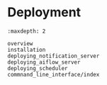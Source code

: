 # Deployment

```{toctree}
:maxdepth: 2

overview
installation
deploying_notification_server
deploying_aiflow_server
deploying_scheduler
commnand_line_interface/index
```